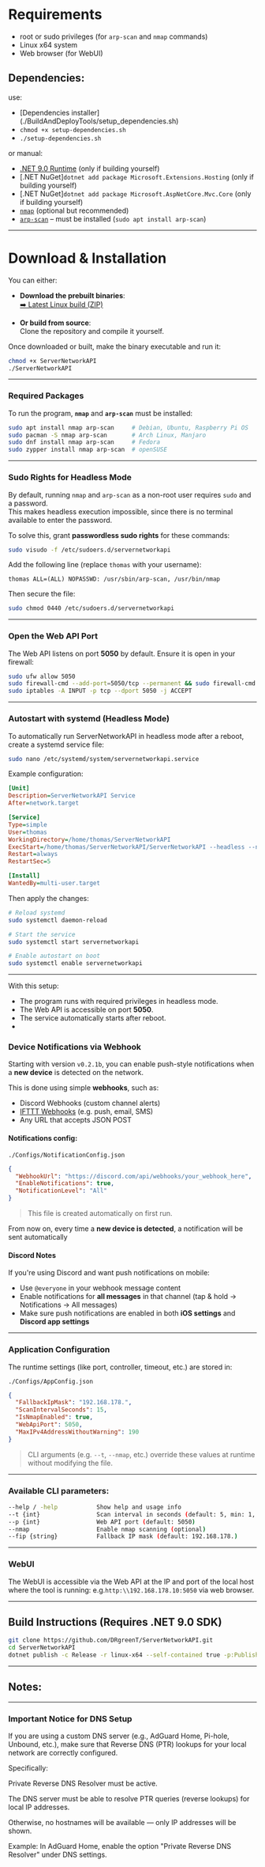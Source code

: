 ﻿# Requirements

- root or sudo privileges (for `arp-scan` and `nmap` commands)
- Linux x64 system
- Web browser (for WebUI)

## Dependencies:

use: 
- [Dependencies installer] (./BuildAndDeployTools/setup_dependencies.sh)
- ```chmod +x setup-dependencies.sh```
- ```./setup-dependencies.sh```

or manual:
- [.NET 9.0 Runtime](https://dotnet.microsoft.com/en-us/download/dotnet/9.0) (only if building yourself)
- [.NET NuGet]```dotnet add package Microsoft.Extensions.Hosting``` (only if building yourself)
- [.NET NuGet]```dotnet add package Microsoft.AspNetCore.Mvc.Core``` (only if building yourself)
- [`nmap`](https://nmap.org/) (optional but recommended)
- [`arp-scan`](https://linux.die.net/man/1/arp-scan) – must be installed (`sudo apt install arp-scan`)

---

# Download & Installation

You can either:

- **Download the prebuilt binaries**:  
  [➡️ Latest Linux build (ZIP)](https://github.com/DRgreenT/ServerNetworkAPI/blob/main/publish/linux.zip)

- **Or build from source**:  
  Clone the repository and compile it yourself.

Once downloaded or built, make the binary executable and run it:

```bash
chmod +x ServerNetworkAPI
./ServerNetworkAPI
```

---

### Required Packages

To run the program, **`nmap`** and **`arp-scan`** must be installed:

```bash
sudo apt install nmap arp-scan     # Debian, Ubuntu, Raspberry Pi OS
sudo pacman -S nmap arp-scan       # Arch Linux, Manjaro
sudo dnf install nmap arp-scan     # Fedora
sudo zypper install nmap arp-scan  # openSUSE
```

---

### Sudo Rights for Headless Mode

By default, running `nmap` and `arp-scan` as a non-root user requires `sudo` and a password.  
This makes headless execution impossible, since there is no terminal available to enter the password.  

To solve this, grant **passwordless sudo rights** for these commands:  

```bash
sudo visudo -f /etc/sudoers.d/servernetworkapi
```

Add the following line (replace `thomas` with your username):

```
thomas ALL=(ALL) NOPASSWD: /usr/sbin/arp-scan, /usr/bin/nmap
```

Then secure the file:

```bash
sudo chmod 0440 /etc/sudoers.d/servernetworkapi
```

---

### Open the Web API Port

The Web API listens on port **5050** by default. Ensure it is open in your firewall:

```bash
sudo ufw allow 5050                                                        # Debian/Ubuntu with UFW
sudo firewall-cmd --add-port=5050/tcp --permanent && sudo firewall-cmd --reload  # Fedora/CentOS
sudo iptables -A INPUT -p tcp --dport 5050 -j ACCEPT                        # Generic fallback
```

---

### Autostart with systemd (Headless Mode)

To automatically run ServerNetworkAPI in headless mode after a reboot, create a systemd service file:

```bash
sudo nano /etc/systemd/system/servernetworkapi.service
```

Example configuration:

```ini
[Unit]
Description=ServerNetworkAPI Service
After=network.target

[Service]
Type=simple
User=thomas
WorkingDirectory=/home/thomas/ServerNetworkAPI
ExecStart=/home/thomas/ServerNetworkAPI/ServerNetworkAPI --headless --nmap
Restart=always
RestartSec=5

[Install]
WantedBy=multi-user.target
```

Then apply the changes:

```bash
# Reload systemd
sudo systemctl daemon-reload 

# Start the service
sudo systemctl start servernetworkapi

# Enable autostart on boot
sudo systemctl enable servernetworkapi
```

---

With this setup:  
- The program runs with required privileges in headless mode.  
- The Web API is accessible on port **5050**.  
- The service automatically starts after reboot.  
- 
### Device Notifications via Webhook

Starting with version `v0.2.1b`, you can enable push-style notifications when a **new device** is detected on the network.

This is done using simple **webhooks**, such as:

- Discord Webhooks (custom channel alerts)
- [IFTTT Webhooks](https://ifttt.com/maker_webhooks) (e.g. push, email, SMS)
- Any URL that accepts JSON POST

#### Notifications config:

```
./Configs/NotificationConfig.json
```

```json
{
  "WebhookUrl": "https://discord.com/api/webhooks/your_webhook_here",
  "EnableNotifications": true,
  "NotificationLevel": "All"
}
```

> This file is created automatically on first run.

From now on, every time a **new device is detected**, a notification will be sent automatically 

#### Discord Notes

If you're using Discord and want push notifications on mobile:

- Use `@everyone` in your webhook message content
- Enable notifications for **all messages** in that channel (tap & hold → Notifications → All messages)
- Make sure push notifications are enabled in both **iOS settings** and **Discord app settings**

---

### Application Configuration

The runtime settings (like port, controller, timeout, etc.) are stored in:

```
./Configs/AppConfig.json
```

```json
{
  "FallbackIpMask": "192.168.178.",
  "ScanIntervalSeconds": 15,
  "IsNmapEnabled": true,
  "WebApiPort": 5050,
  "MaxIPv4AddressWithoutWarning": 190
}
```

> CLI arguments (e.g. `--t`, `--nmap`, etc.) override these values at runtime without modifying the file.

---

### Available CLI parameters:

```bash
--help / -help           Show help and usage info
--t {int}                Scan interval in seconds (default: 5, min: 1, max: 3600)
--p {int}                Web API port (default: 5050)
--nmap                   Enable nmap scanning (optional)
--fip {string}           Fallback IP mask (default: 192.168.178.)
```

---
### WebUI

The WebUI is accessible via the Web API at the IP and port of the local host where the tool is running: e.g.`http:\\192.168.178.10:5050` via web browser.

---
## Build Instructions (Requires .NET 9.0 SDK)

```bash
git clone https://github.com/DRgreenT/ServerNetworkAPI.git
cd ServerNetworkAPI
dotnet publish -c Release -r linux-x64 --self-contained true -p:PublishSingleFile=true
```

---

## Notes:

---

### Important Notice for DNS Setup

If you are using a custom DNS server (e.g., AdGuard Home, Pi-hole, Unbound, etc.),
make sure that Reverse DNS (PTR) lookups for your local network are correctly configured.

Specifically:

Private Reverse DNS Resolver must be active.

The DNS server must be able to resolve PTR queries (reverse lookups) for local IP addresses.

Otherwise, no hostnames will be available — only IP addresses will be shown.

Example:
In AdGuard Home, enable the option "Private Reverse DNS Resolver" under DNS settings.